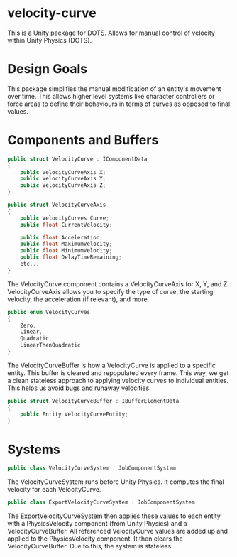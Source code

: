 # velocity-curve
This is a Unity package for DOTS. Allows for manual control of velocity within Unity Physics (DOTS).

# Design Goals

This package simplifies the manual modification of an entity's movement over time.  This allows higher level systems like character controllers or force areas to define their behaviours in terms of curves as opposed to final values.

# Components and Buffers

```csharp
public struct VelocityCurve : IComponentData
{
    public VelocityCurveAxis X;
    public VelocityCurveAxis Y;
    public VelocityCurveAxis Z;
}

public struct VelocityCurveAxis
{
    public VelocityCurves Curve;
    public float CurrentVelocity;

    public float Acceleration;
    public float MaximumVelocity;
    public float MinimumVelocity;
    public float DelayTimeRemaining;
    etc...
}
```

The VelocityCurve component contains a VelocityCurveAxis for X, Y, and Z. VelocityCurveAxis allows you to specify the type of curve, the starting velocity, the acceleration (if relevant), and more.

```csharp
public enum VelocityCurves
{
    Zero,
    Linear,
    Quadratic,
    LinearThenQuadratic
}
```

The VelocityCurveBuffer is how a VelocityCurve is applied to a specific entity. This buffer is cleared and repopulated every frame. This way, we get a clean stateless approach to applying velocity curves to individual entities. This helps us avoid bugs and runaway velocities.

```csharp
public struct VelocityCurveBuffer : IBufferElementData
{
    public Entity VelocityCurveEntity;
}
```

# Systems

```csharp
public class VelocityCurveSystem : JobComponentSystem
```
The VelocityCurveSystem runs before Unity Physics. It computes the final velocity for each VelocityCurve.

```csharp
public class ExportVelocityCurveSystem : JobComponentSystem
```
The ExportVelocityCurveSystem then applies these values to each entity with a PhysicsVelocity component (from Unity Physics) and a VelocityCurveBuffer. All referenced VelocityCurve values are added up and applied to the PhysicsVelocity component. It then clears the VelocityCurveBuffer. Due to this, the system is stateless.


